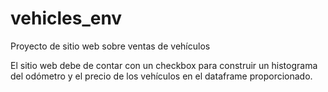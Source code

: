 # vehicles_env
Proyecto de sitio web sobre ventas de vehículos

El sitio web debe de contar con un checkbox para construir un histograma del odómetro y el precio de los vehículos en el dataframe proporcionado.